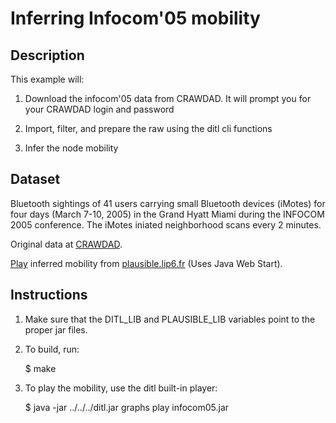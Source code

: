Inferring Infocom'05 mobility
=============================

Description
-----------

This example will: 

1. Download the infocom'05 data from CRAWDAD. It will prompt you for
your CRAWDAD login and password

2. Import, filter, and prepare the raw using the ditl cli functions

3. Infer the node mobility


Dataset
-------

Bluetooth sightings of 41 users carrying small Bluetooth devices
(iMotes) for four days (March 7-10, 2005) in the Grand Hyatt Miami
during the INFOCOM 2005 conference. The iMotes iniated neighborhood
scans every 2 minutes.

Original data at [CRAWDAD](http://crawdad.cs.dartmouth.edu/cambridge/haggle).

[Play](http://plausible.lip6.fr/infocom05.jnlp) inferred mobility from [plausible.lip6.fr](http://plausible.lip6.fr) (Uses Java Web Start).

Instructions
------------

1. Make sure that the DITL\_LIB and PLAUSIBLE\_LIB variables point to
the proper jar files.

2. To build, run:

    $ make

3. To play the mobility, use the ditl built-in player:

    $ java -jar ../../../ditl.jar graphs play infocom05.jar